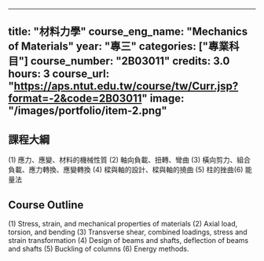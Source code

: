 
---
title: "材料力學"
course_eng_name: "Mechanics of Materials"
year: "專三"
categories: ["專業科目"]
course_number: "2B03011"
credits: 3.0
hours: 3
course_url: "https://aps.ntut.edu.tw/course/tw/Curr.jsp?format=-2&code=2B03011"
image: "/images/portfolio/item-2.png"
---

## 課程大綱

(1)	應力、應變、材料的機械性質
(2)	軸向負載、扭轉、彎曲
(3)	橫向剪力、組合負載、應力轉換、應變轉換
(4)	樑與軸的設計、樑與軸的撓曲
(5)	柱的挫曲(6)	能量法

## Course Outline

(1)	Stress, strain, and mechanical properties of materials
(2)	 Axial load, torsion, and bending
(3)	Transverse shear, combined loadings, stress and strain transformation
(4)	Design of beams and shafts, deflection of beams and shafts
(5)	Buckling of columns
(6)	Energy methods.
